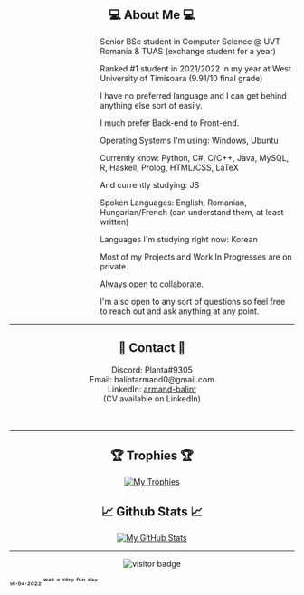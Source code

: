 
<h2 align="center">💻 About Me 💻</h2>

<!--<div align="center"> Hello there, I'm Armand / Alex! <br> <br>
There are quite a few things I could say about myself, however, let's keep it short for now: <br> <br>
   </div>-->
   
<!--


              Github please allow us to use <style> on README files...

               Atrocity ahead caused by the lack of styling options 


-->

<div>  
  <dl><dd><dl><dd><dl><dd><dl><dd>Senior BSc student in Computer Science @ UVT Romania & TUAS (exchange student for a year) <br></dd></dl></dd></dl></dd></dl></dd></dl>
  <dl><dd><dl><dd><dl><dd><dl><dd>Ranked #1 student in 2021/2022 in my year at West University of Timisoara (9.91/10 final grade)<br></dd></dl></dd></dl></dd></dl></dd></dl>
  <dl><dd><dl><dd><dl><dd><dl><dd>I have no preferred language and I can get behind anything else sort of easily.</dd></dl></dd></dl></dd></dl></dd></dl>
  <dl><dd><dl><dd><dl><dd><dl><dd>I much prefer Back-end to Front-end.</dd></dl></dd></dl></dd></dl></dd></dl>
  <dl><dd><dl><dd><dl><dd><dl><dd>Operating Systems I'm using: Windows, Ubuntu</dd></dl></dd></dl></dd></dl></dd></dl>
  <dl><dd><dl><dd><dl><dd><dl><dd>Currently know: Python, C#, C/C++, Java, MySQL, R, Haskell, Prolog, HTML/CSS, LaTeX</dd></dl></dd></dl></dd></dl></dd></dl>
  <dl><dd><dl><dd><dl><dd><dl><dd>And currently studying: JS</dd></dl></dd></dl></dd></dl></dd></dl>
  <dl><dd><dl><dd><dl><dd><dl><dd>Spoken Languages: English, Romanian, Hungarian/French (can understand them, at least written)</dd></dl></dd></dl></dd></dl></dd></dl>
  <dl><dd><dl><dd><dl><dd><dl><dd>Languages I'm studying right now: Korean</dd></dl></dd></dl></dd></dl></dd></dl>
  <dl><dd><dl><dd><dl><dd><dl><dd>Most of my Projects and Work In Progresses are on private.</dd></dl></dd></dl></dd></dl></dd></dl>
  <dl><dd><dl><dd><dl><dd><dl><dd>Always open to collaborate.</dd></dl></dd></dl></dd></dl></dd></dl>
  <dl><dd><dl><dd><dl><dd><dl><dd>I'm also open to any sort of questions so feel free to reach out and ask anything at any point.</dd></dl></dd></dl></dd></dl></dd></dl>
 </div>
 
 
---
 
 
 
<h2 align="center"> 📱 Contact 📱 </h2>
<div align="center"> 
  Discord: Planta#9305 <br>
  Email: balintarmand0@gmail.com <br>
   LinkedIn: <a href="https://www.linkedin.com/in/armand-balint/">armand-balint</a> <br>
   (CV available on LinkedIn)
</div><br><br>

---

<h2 align="center"> 	🏆 Trophies 🏆</h2>

<p align="center">
<a href="https://github.com/zedpaixd/zedpaixd/">
  <img align="center" src="https://github-profile-trophy.vercel.app/?username=zedpaixd&theme=nord&title=Joined2020,Stars,Followers,Repositories,Commits,MultiLanguage" alt="My Trophies" />
</a>
</p>

<h2 align="center"> &#x1f4c8; Github Stats &#x1f4c8;</h2>
<!--
<p align="center">
<a href="https://github.com/zedpaixd/zedpaixd/">
  <img align="center" src="https://github-readme-stats.vercel.app/api/top-langs/?username=zedpaixd&hide=shaderlab,assembly,pascal,php&title_color=6aa6f8&text_color=8a919a&icon_color=6aa6f8&bg_color=22272e" alt="My GitHub Stats" />
</a>
-->
<p align="center">
<a href="https://github.com/zedpaixd/zedpaixd/">
  <img align="center" src="https://github-readme-stats.vercel.app/api?username=zedpaixd&show_icons=true&line_height=27&count_private=true&title_color=6aa6f8&text_color=8a919a&icon_color=6aa6f8&bg_color=22272e" alt="My GitHub Stats" />
</a>
</p>


---

<p  align="center">
  <img src="https://visitor-badge.laobi.icu/badge?page_id=${zedpaixd}.${zedpaixd}" alt="visitor badge"/>
</p>


₁₆.₀₄.₂₀₂₂ ʷᵃˢ ᵃ ᵛᵉʳʸ ᶠᵘⁿ ᵈᵃʸ
